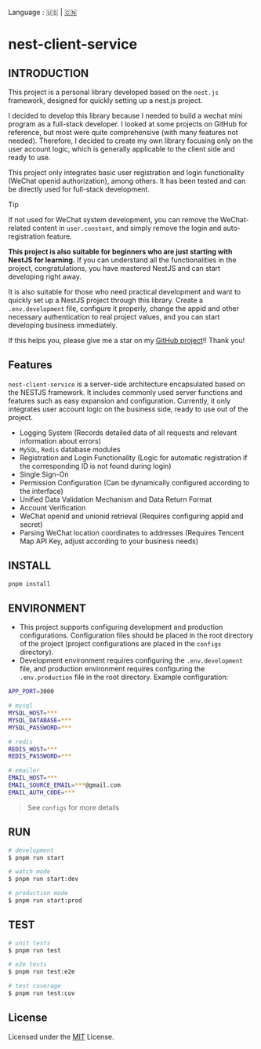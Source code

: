 <!-- <p align="center">
  <a href="https://github.com/AllenBei/nest-client-service" target="blank">
</p> -->
Language : 🇺🇸 | [🇨🇳](./README.zh-CN.md) 

# nest-client-service

## INTRODUCTION

This project is a personal library developed based on the `nest.js` framework, designed for quickly setting up a nest.js project.

I decided to develop this library because I needed to build a wechat mini program as a full-stack developer.
I looked at some projects on GitHub for reference, but most were quite comprehensive (with many features not needed).
Therefore, I decided to create my own library focusing only on the user account logic, which is generally applicable to the client side and ready to use.

This project only integrates basic user registration and login functionality (WeChat openid authorization), among others. It has been tested and can be directly used for full-stack development.
> [!TIP]
> If not used for WeChat system development, you can remove the WeChat-related content in `user.constant`, and simply remove the login and auto-registration feature.

**This project is also suitable for beginners who are just starting with NestJS for learning.** If you can understand all the functionalities in the project, congratulations, you have mastered NestJS and can start developing right away.

It is also suitable for those who need practical development and want to quickly set up a NestJS project through this library. Create a `.env.development` file, configure it properly, change the appid and other necessary authentication to real project values, and you can start developing business immediately.

If this helps you, please give me a star on my [GitHub project](https://github.com/AllenBei/nest-client-service)!! Thank you!

## Features

`nest-client-service` is a server-side architecture encapsulated based on the NESTJS framework. It includes commonly used server functions and features such as easy expansion and configuration. Currently, it only integrates user account logic on the business side, ready to use out of the project.

- Logging System (Records detailed data of all requests and relevant information about errors)
- `MySQL`, `Redis` database modules
- Registration and Login Functionality (Logic for automatic registration if the corresponding ID is not found during login)
- Single Sign-On
- Permission Configuration (Can be dynamically configured according to the interface)
- Unified Data Validation Mechanism and Data Return Format
- Account Verification
- WeChat openid and unionid retrieval (Requires configuring appid and secret)
- Parsing WeChat location coordinates to addresses (Requires Tencent Map API Key, adjust according to your business needs)

## INSTALL

```bash
pnpm install
```

## ENVIRONMENT

- This project supports configuring development and production configurations. Configuration files should be placed in the root directory of the project (project configurations are placed in the `configs` directory).
- Development environment requires configuring the `.env.development` file, and production environment requires configuring the `.env.production` file in the root directory.
    Example configuration:

```bash
APP_PORT=3000

# mysql
MYSQL_HOST=***
MYSQL_DATABASE=***
MYSQL_PASSWORD=***

# redis
REDIS_HOST=***
REDIS_PASSWORD=***

# emailer
EMAIL_HOST=***
EMAIL_SOURCE_EMAIL=***@gmail.com
EMAIL_AUTH_CODE=***
```

> See `configs` for more details

## RUN

```bash
# development
$ pnpm run start

# watch mode
$ pnpm run start:dev

# production mode
$ pnpm run start:prod
```

## TEST

```bash
# unit tests
$ pnpm run test

# e2e tests
$ pnpm run test:e2e

# test coverage
$ pnpm run test:cov
```

## License

Licensed under the [MIT](/LICENSE) License.
